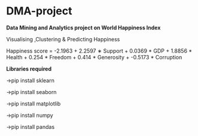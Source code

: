 # DMA-project
**Data Mining and Analytics project on World Happiness Index**

Visualising ,Clustering & Predicting Happiness

Happiness score = -2.1963 + 2.2597 ∗ Support + 0.0369 * GDP + 1.8856 * Health + 0.254 * Freedom + 0.414 * Generosity + -0.5173 * Corruption

**Libraries required**

->pip install sklearn

->pip install seaborn

->pip install matplotlib

->pip install numpy

->pip install pandas
